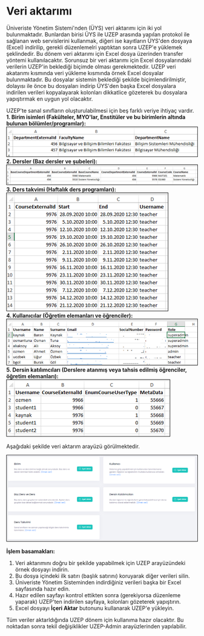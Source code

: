 # Veri aktarımı

Üniveriste Yönetim Sistemi'nden (ÜYS) veri aktarımı için iki yol bulunmaktadır. Bunlardan birisi ÜYS ile UZEP arasında yapılan protokol ile sağlanan web servislerini kullanmak, diğeri ise kayıtların ÜYS'den dosyaya (Excel) indirilip, gerekli düzenlemelri yaptıktan sonra UZEP'e yüklemek şeklindedir. Bu dönem veri aktarımı için Excel dosya üzerinden transfer yöntemi kullanılacaktır. Sorunsuz bir veri aktarımı için Excel dosyalarındaki verilerin UZEP'in beklediği biçimde olması gerekmektedir. UZEP veri akatarımı kısmında veri yükleme kısmında örnek Excel dosyalar bulunmaktadır. Bu dosyalar sistemin beklediği şekilde biçimlendirilmiştir, dolayısı ile önce bu dosyaları indirip ÜYS'den başka Excel dosyalara indirilen verileri kopyalayarak kolonları dikkatlice gözeterek bu dosyalara yapıştırmak en uygun yol olacaktır.  

UZEP'te sanal sınıfların oluşturulabilmesi için beş farklı veriye ihtiyaç vardır.<br>
**1. Birim isimleri (Fakülteler, MYO'lar, Enstitüler ve bu birimlerin altında bulunan bölümler/programlar):**
<br><img style="border:1px solid black" src="assets/images/birim.png"/> <br> 
**2. Dersler (Baz dersler ve şubeleri):**
<br><img style="border:1px solid black" src="assets/images/dersler.png"/> <br> 
**3. Ders takvimi (Haftalık ders programları):**
<br><img style="border:1px solid black" src="assets/images/hprog.png"/> <br> 
**4. Kullanıcılar (Öğretim elemanları ve öğrenciler):**
<br><img style="border:1px solid black" src="assets/images/kullanicilar.png"/> <br>
**5. Dersin katılımcıları (Derslere atanmış veya tahsis edilmiş öğrenciler, öğretim elemanları):**
<br><img style="border:1px solid black" src="assets/images/dersKullanici.png"/> <br>

Aşağıdaki şekilde veri aktarım arayüzü görülmektedir. <br>

<img style="border:1px solid black" src="assets/images/veriAktarim.png"/> <br>  

**İşlem basamakları:**
1. Veri aktarımını doğru bir şekilde yapabilmek için UZEP arayüzündeki örnek dosyayı indirin.
2. Bu dosya içindeki ilk satırı (başlık satırını) koruyarak diğer verileri silin.
3. Üniveriste Yönetim Sisteminden indirdiğiniz verileri başka bir Excel sayfasında hazır edin.
4. Hazır edilen sayfayı kontrol ettikten sonra (gerekiyorsa düzenleme yaparak) UZEP'ten indirilen sayfaya, kolonları gözeterek yapıştırın.
5. Excel dosyayı **İçeri Aktar** butonunu kullanarak UZEP'e yükleyin.

Tüm veriler aktarldığında UZEP dönem için kullanıma hazır olacaktır. Bu noktadan sonra tekil değişiklikler UZEP-Admin arayüzlerinden yapılabilir.